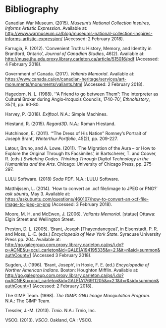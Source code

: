 # Bibliography

Canadian War Museum. (2015). <i> Museum’s National Collection Inspires, Informs Artistic Expression</i>. Available at: http://www.warmuseum.ca/blog/museums-national-collection-inspires-informs-artistic-expression/ (Accessed: 2 February 2018). 

Farrugia, P. (2012). ‘Convenient Truths: History, Memory, and Identity in Brantford, Ontario’, <i>Journal of Canadian Studies</i>, 46(2). Available at: http://muse.jhu.edu.proxy.library.carleton.ca/article/515016/pdf (Accessed: 4 February 2018).

Government of Canada. (2017). <i>Valiants Memorial</i>. Available at: https://www.canada.ca/en/canadian-heritage/services/art-monuments/monuments/valiants.html (Accessed: 2 February 2018). 

Hagedorn, N. L. (1988). ‘“A Friend to go between Them”: The Interpreter as Cultural Broker during Anglo-Iroquois Councils, 1740-70’, <i>Ethnohistory</i>, 35(1), pp. 60-80. 

Harvey, P. (2018). <i>Exiftool</i>. N.A.: Simple Machines. 

Hiestand, R. (2015). <i>Regard3D</i>. N.A.: Roman Hiestand. 

Hutchinson, E. (2011). ‘“The Dress of His Nation” Romney’s Portrait of Joseph Brant’, <i>Winterthur Portfolio</i>, 45(2), pp. 209-227.

Latour, Bruno, and A. Lowe. (2011). ‘The Migration of the Aura – or How to Explore the Original Through Its Facsimiles’, in Bartscherer, T. and Coover, R. (eds.) <i>Switching Codes. Thinking Through Digital Technology in the Humanities and the Arts</i>. Chicago: University of Chicago Press, pp. 275-297.

LULU Software. (2018) <i>Soda PDF</i>. N.A.: LULU Software. 

Matthijssen, L. (2014). ‘How to convert an .xcf file/image to JPEG or PNG?’ <i>ask ubuntu</i>, May 3. Available at: https://askubuntu.com/questions/460107/how-to-convert-an-xcf-file-image-to-jpeg-or-png (Accessed: 3 February 2018). 

Moore, M. H. and McEwen, J. (2006). <i>Valiants Memorial</i>. [statue] Ottawa: Elgin Street and Wellington Street. 

Preston, D. L. (2005). ‘Brant, Joseph [Thayendanegea]’, in Eisenstadt, P. R. and Moss, L.-E. (eds.) <i>Encyclopedia of New York State</i>. Syracuse University Press pp. 204. Available at: http://go.galegroup.com.proxy.library.carleton.ca/ps/i.do?p=AONE&u=ocul_carleton&id=GALE|A194195335&v=2.1&it=r&sid=summon&authCount=1 (Accessed 3 February 2018). 

Sugden, J. (1996). ‘Brant, Joseph’, in Hoxie, F. E. (ed.) <i>Encyclopedia of Norther American Indians</i>. Boston: Houghton Mifflin. Available at: http://go.galegroup.com.proxy.library.carleton.ca/ps/i.do?p=AONE&u=ocul_carleton&id=GALE|A176911205&v=2.1&it=r&sid=summon&authCount=1 (Accessed: 2 February 2018). 

The GIMP Team. (1998). <i>The GIMP: GNU Image Manipulation Program</i>. N.A.: The GIMP Team. 

Tressler, J.-M. (2013). <i>Trnio</i>. N.A.: Trnio, Inc. 

VSCO. (2013). <i>VSCO</i>. Oakland, CA : VSCO. 
